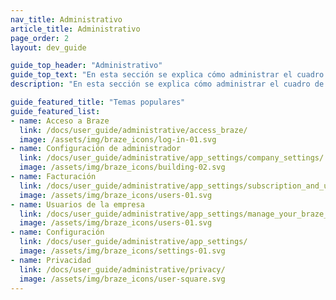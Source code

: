 ```yaml
---
nav_title: Administrativo
article_title: Administrativo
page_order: 2
layout: dev_guide

guide_top_header: "Administrativo"
guide_top_text: "En esta sección se explica cómo administrar el cuadro de mandos de Braze, incluida la configuración inicial de las integraciones, la administración del cuadro de mandos, la gestión de los permisos de los usuarios, etc.<br><br>Además de los temas y artículos incluidos en esta sección, también recomendamos encarecidamente consultar nuestro curso Braze Learning <a href='https://learning.braze.com/admin-dashboard-management/'>sobre administración y gestión de cuadros</a> de mando, que trata sobre cómo gestionar el acceso de los usuarios y las mejores prácticas para el mantenimiento de los cuadros de mando."
description: "En esta sección se explica cómo administrar el cuadro de mandos de Braze, incluida la configuración inicial de las integraciones, la administración del cuadro de mandos, la gestión de los permisos de los usuarios, etc."

guide_featured_title: "Temas populares"
guide_featured_list:
- name: Acceso a Braze
  link: /docs/user_guide/administrative/access_braze/
  image: /assets/img/braze_icons/log-in-01.svg
- name: Configuración de administrador
  link: /docs/user_guide/administrative/app_settings/company_settings/
  image: /assets/img/braze_icons/building-02.svg
- name: Facturación
  link: /docs/user_guide/administrative/app_settings/subscription_and_usage/
  image: /assets/img/braze_icons/users-01.svg
- name: Usuarios de la empresa
  link: /docs/user_guide/administrative/app_settings/manage_your_braze_users/
  image: /assets/img/braze_icons/users-01.svg
- name: Configuración
  link: /docs/user_guide/administrative/app_settings/
  image: /assets/img/braze_icons/settings-01.svg
- name: Privacidad
  link: /docs/user_guide/administrative/privacy/
  image: /assets/img/braze_icons/user-square.svg
---
```


<br> 

